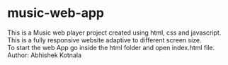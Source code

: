 # music-web-app
This is a Music web player project created using html, css and javascript. <br>
This is a fully responsive website adaptive to different screen size. <br>
To start the web App go inside the html folder and open index.html file. <br>
Author: Abhishek Kotnala 
